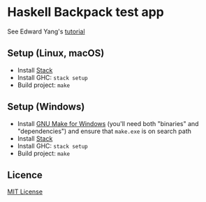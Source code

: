 # Haskell Backpack test app

See Edward Yang's [tutorial][tutorial]

## Setup (Linux, macOS)

* Install [Stack][stack]
* Install GHC: `stack setup`
* Build project: `make`

## Setup (Windows)

* Install [GNU Make for Windows][gnuwin32] (you'll need both "binaries" and "dependencies") and ensure that `make.exe` is on search path
* Install [Stack][stack]
* Install GHC: `stack setup`
* Build project: `make`

## Licence

[MIT License][licence]

[gnuwin32]: http://gnuwin32.sourceforge.net/packages/make.htm
[licence]: LICENSE
[stack]: https://haskellstack.org/
[tutorial]: http://blog.ezyang.com/2016/10/try-backpack-ghc-backpack/

